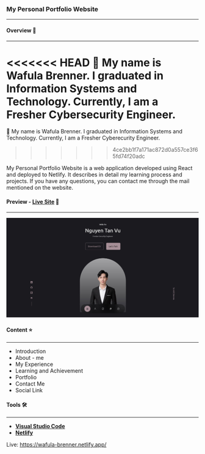 ### My Personal Portfolio Website 
---
#### Overview 🔗
---
<<<<<<< HEAD
👋 My name is Wafula Brenner. I graduated in Information Systems and Technology. Currently, I am a Fresher Cybersecurity Engineer.
=======
👋 My name is Wafula Brenner. I graduated in Information Systems and Technology. Currently, I am a Fresher Cyberecurity Engineer.
>>>>>>> 4ce2bb1f7a171ac872d0a557ce3f65fd74f20adc

My Personal Portfolio Website is a web application developed using React and deployed to Netlify. It describes in detail my learning process and projects. If you have any questions, you can contact me through the mail mentioned on the website.
#### Preview - __[Live Site](https://wafula-brenner.netlify.app/)__ 🚩
----
![Preview!](/src/assets/portfolio2.jpg "Live Site")

#### Content ⭐
---
- Introduction
- About - me
- My Experience
- Learning and Achievement
- Portfolio
- Contact Me
- Social Link
#### Tools 🛠️
---
- __[Visual Studio Code](https://code.visualstudio.com/)__
- __[Netlify](https://www.netlify.com/)__

Live: https://wafula-brenner.netlify.app/
